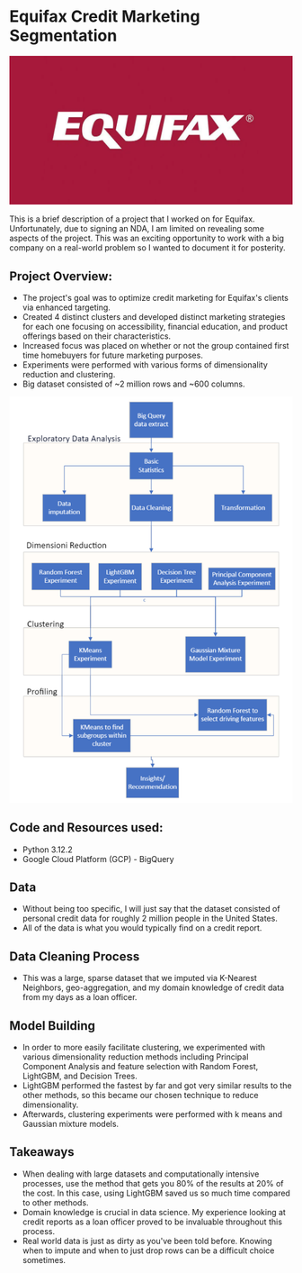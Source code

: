 # Equifax Credit Marketing Segmentation
<img src="https://raw.githubusercontent.com/mekz-data/equifax/refs/heads/main/images/Equifax-Logo-1200-1539180001188.webp">
    
    
This is a brief description of a project that I worked on for Equifax. Unfortunately, due to signing an NDA, 
I am limited on revealing some aspects of the project. This was an exciting opportunity to work with a big company
on a real-world problem so I wanted to document it for posterity. 

## Project Overview: 
- The project's goal was to optimize credit marketing for Equifax's clients via enhanced targeting.
- Created 4 distinct clusters and developed distinct marketing strategies for each one focusing on accessibility, financial education, and product offerings based on their characteristics.
- Increased focus was placed on whether or not the group contained first time homebuyers for future marketing purposes. 
- Experiments were performed with various forms of dimensionality reduction and clustering. 
- Big dataset consisted of ~2 million rows and ~600 columns.
     
        
<img src="https://github.com/mekz-data/equifax/blob/main/images/efx_process.png?raw=true">
        
       
## Code and Resources used:
- Python 3.12.2
- Google Cloud Platform (GCP) - BigQuery
	
## Data
- Without being too specific, I will just say that the dataset consisted of personal credit data for roughly 2 million people in the United States.
- All of the data is what you would typically find on a credit report. 

## Data Cleaning Process
- This was a large, sparse dataset that we imputed via K-Nearest Neighbors, geo-aggregation, and my domain knowledge of credit data from my days as a loan officer. 

## Model Building
- In order to more easily facilitate clustering, we experimented with various dimensionality reduction methods including Principal Component Analysis and feature selection with Random Forest, LightGBM, and Decision Trees. 
- LightGBM performed the fastest by far and got very similar results to the other methods, so this became our chosen technique to reduce dimensionality. 
- Afterwards, clustering experiments were performed with k means and Gaussian mixture models. 

## Takeaways
- When dealing with large datasets and computationally intensive processes, use the method that gets you 80% of the results at 20% of the cost. In this case, using LightGBM saved us so much time compared to other methods.
- Domain knowledge is crucial in data science. My experience looking at credit reports as a loan officer proved to be invaluable throughout this process. 
- Real world data is just as dirty as you've been told before. Knowing when to impute and when to just drop rows can be a difficult choice sometimes. 
